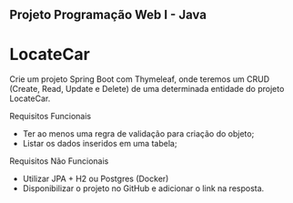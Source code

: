 ## Projeto Programação Web I - Java 

# LocateCar
Crie um projeto Spring Boot com Thymeleaf, onde teremos um CRUD (Create, Read, Update e Delete) de uma determinada entidade do projeto LocateCar.

Requisitos Funcionais
- Ter ao menos uma regra de validação para criação do objeto;
- Listar os dados inseridos em uma tabela;

Requisitos Não Funcionais
- Utilizar JPA + H2 ou Postgres (Docker)
- Disponibilizar o projeto no GitHub e adicionar o link na resposta.